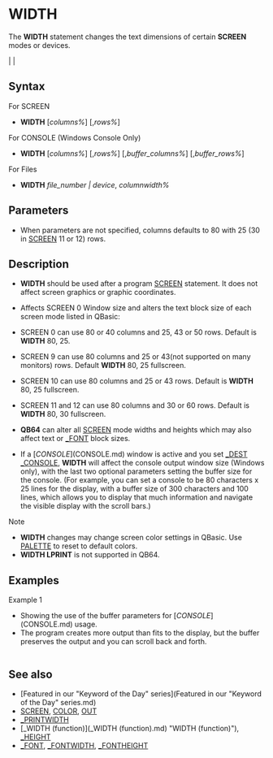 # WIDTH

The **WIDTH** statement changes the text dimensions of certain **SCREEN** modes or devices.

  

|  |

## Syntax

For SCREEN
* **WIDTH** [*columns%*] [,*rows%*]

For CONSOLE (Windows Console Only)
* **WIDTH** [*columns%*] [,*rows%*] [,*buffer_columns%*] [,*buffer_rows%*]

For Files
* **WIDTH** *file_number | device*, *columnwidth%*

  

## Parameters

* When parameters are not specified, columns defaults to 80 with 25 (30 in [SCREEN](SCREEN.md) 11 or 12) rows.

  

## Description

* **WIDTH** should be used after a program [SCREEN](SCREEN.md) statement. It does not affect screen graphics or graphic coordinates.
* Affects SCREEN 0 Window size and alters the text block size of each screen mode listed in QBasic:

* SCREEN 0 can use 80 or 40 columns and 25, 43 or 50 rows. Default is **WIDTH** 80, 25.
* SCREEN 9 can use 80 columns and 25 or 43(not supported on many monitors) rows. Default **WIDTH** 80, 25 fullscreen.
* SCREEN 10 can use 80 columns and 25 or 43 rows. Default is **WIDTH** 80, 25 fullscreen.
* SCREEN 11 and 12 can use 80 columns and 30 or 60 rows. Default is **WIDTH** 80, 30 fullscreen.

* **QB64** can alter all [SCREEN](SCREEN.md) mode widths and heights which may also affect text or [_FONT](_FONT.md) block sizes.
* If a [$CONSOLE]($CONSOLE.md) window is active and you set [_DEST](_DEST.md) [_CONSOLE](_CONSOLE.md), **WIDTH** will affect the console output window size (Windows only), with the last two optional parameters setting the buffer size for the console. (For example, you can set a console to be 80 characters x 25 lines for the display, with a buffer size of 300 characters and 100 lines, which allows you to display that much information and navigate the visible display with the scroll bars.)

Note
* **WIDTH** changes may change screen color settings in QBasic. Use [PALETTE](PALETTE.md) to reset to default colors.
* **WIDTH LPRINT** is not supported in QB64.

  

## Examples

Example 1
* Showing the use of the buffer parameters for [$CONSOLE]($CONSOLE.md) usage.
* The program creates more output than fits to the display, but the buffer preserves the output and you can scroll back and forth.

``` [$CONSOLE:ONLY]($CONSOLE:ONLY.md) WIDTH 80, 25, 300, 100 [CLS](CLS.md) [FOR](FOR.md) i = 1 [TO](TO.md) 97     [PRINT](PRINT.md) i [NEXT](NEXT.md) [PRINT](PRINT.md) [STRING$](STRING$.md)(100, "0") + [STRING$](STRING$.md)(100, "1") + [STRING$](STRING$.md)(100, "2") 'print the 100's placeholders [FOR](FOR.md) j = 1 [TO](TO.md) 3     [FOR](FOR.md) i = 0 [TO](TO.md) 9         [PRINT](PRINT.md) [STRING$](STRING$.md)(10, [_TRIM$](_TRIM$.md)([STR$](STR$.md)(i))); 'print the 10's placeholders     [NEXT](NEXT.md) [NEXT](NEXT.md)  [FOR](FOR.md) j = 1 [TO](TO.md) 30     [FOR](FOR.md) i = 0 [TO](TO.md) 9         [PRINT](PRINT.md) [_TRIM$](_TRIM$.md)([STR$](STR$.md)(i)); 'print the 1's placeholders.     [NEXT](NEXT.md) [NEXT](NEXT.md)  [SLEEP](SLEEP.md)  
```

  

## See also

* [Featured in our "Keyword of the Day" series](Featured in our "Keyword of the Day" series.md)
* [SCREEN](SCREEN.md), [COLOR](COLOR.md), [OUT](OUT.md)
* [_PRINTWIDTH](_PRINTWIDTH.md)
* [_WIDTH (function)](_WIDTH (function).md) "WIDTH (function)"), [_HEIGHT](_HEIGHT.md)
* [_FONT](_FONT.md), [_FONTWIDTH](_FONTWIDTH.md), [_FONTHEIGHT](_FONTHEIGHT.md)

  
